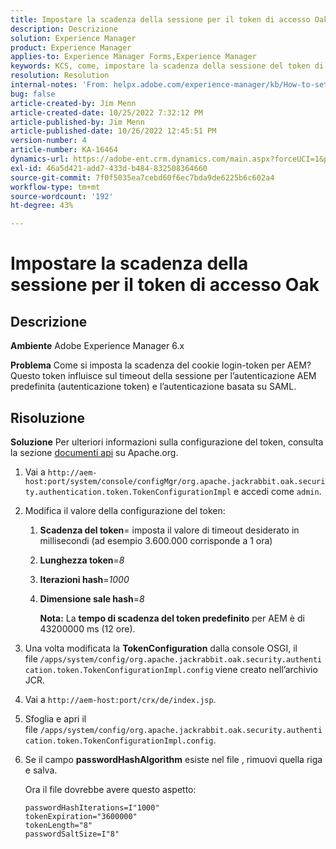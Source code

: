 ```yaml
---
title: Impostare la scadenza della sessione per il token di accesso Oak
description: Descrizione
solution: Experience Manager
product: Experience Manager
applies-to: Experience Manager Forms,Experience Manager
keywords: KCS, come, impostare la scadenza della sessione del token di accesso Oak, AEM, Adobe Experience Manager, Adobe Experience Manager Forms
resolution: Resolution
internal-notes: 'From: helpx.adobe.com/experience-manager/kb/How-to-set-token-session-expiration-AEM.html'
bug: false
article-created-by: Jim Menn
article-created-date: 10/25/2022 7:32:12 PM
article-published-by: Jim Menn
article-published-date: 10/26/2022 12:45:51 PM
version-number: 4
article-number: KA-16464
dynamics-url: https://adobe-ent.crm.dynamics.com/main.aspx?forceUCI=1&pagetype=entityrecord&etn=knowledgearticle&id=a555c5b5-9b54-ed11-bba2-6045bd006b4b
exl-id: 46a5d421-add7-433d-b484-832508364660
source-git-commit: 7f0f5035ea7cebd60f6ec7bda9de6225b6c602a4
workflow-type: tm+mt
source-wordcount: '192'
ht-degree: 43%

---
```


# Impostare la scadenza della sessione per il token di accesso Oak

## Descrizione


<b>Ambiente</b>
Adobe Experience Manager 6.x

<b>Problema</b>
Come si imposta la scadenza del cookie login-token per AEM?
Questo token influisce sul timeout della sessione per l’autenticazione AEM predefinita (autenticazione token) e l’autenticazione basata su SAML.






## Risoluzione


<b>Soluzione</b>
Per ulteriori informazioni sulla configurazione del token, consulta la sezione [documenti api](https://jackrabbit.apache.org/oak/docs/apidocs/org/apache/jackrabbit/oak/security/authentication/token/TokenConfigurationImpl.html) su Apache.org.

1. Vai a `http://aem-host:port/system/console/configMgr/org.apache.jackrabbit.oak.security.authentication.token.TokenConfigurationImpl` e accedi come `admin`.
2. Modifica il valore della configurazione del token:

   1. <b>Scadenza del token</b>= imposta il valore di timeout desiderato in millisecondi (ad esempio 3.600.000 corrisponde a 1 ora)
   2. <b>Lunghezza token</b>=*8*
   3. <b>Iterazioni hash</b>=*1000*
   4. <b>Dimensione sale hash</b>=*8*

      <b>Nota:</b> La <b>tempo di scadenza del token predefinito</b> per AEM è di 43200000 ms (12 ore).
3. Una volta modificata la <b>TokenConfiguration</b> dalla console OSGI, il file<b> </b>`/apps/system/config/org.apache.jackrabbit.oak.security.authentication.token.TokenConfigurationImpl.config`<b> </b>viene creato nell’archivio JCR.
4. Vai a `http://aem-host:port/crx/de/index.jsp`.
5. Sfoglia e apri il file `/apps/system/config/org.apache.jackrabbit.oak.security.authentication.token.TokenConfigurationImpl.config`.
6. Se il campo <b>passwordHashAlgorithm</b> esiste nel file , rimuovi quella riga e salva.

   Ora il file dovrebbe avere questo aspetto:


   ```
   passwordHashIterations=I"1000"
   tokenExpiration="3600000"
   tokenLength="8"
   passwordSaltSize=I"8"
   ```
